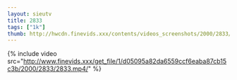 ```yaml
--- 
layout: sieutv
title: 2833
tags: ["1k"]
thumb: http://hwcdn.finevids.xxx/contents/videos_screenshots/2000/2833/preview.mp4.jpg
---
```

{% include video src="http://www.finevids.xxx/get_file/1/d05095a82da6559ccf6eaba87cb15c3b/2000/2833/2833.mp4/" %} 
